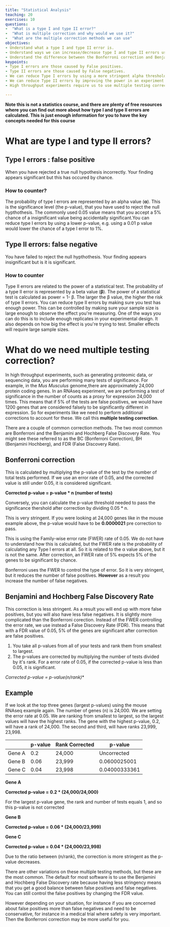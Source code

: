 ```yaml
---
title: "Statistical Analysis"
teaching: 20
exercises: 10
questions:
-  "What is a type I and type II error?"
-  "What is multiple correction and why would we use it?"
-  "What are the multiple correction methods we can use"
objectives:
- Understand what a type I and type II error is.
- Understand ways we can increase/decrease type I and type II errors using statistical design.
- Understand the difference between the Bonferroni correction and Benjamini and Hochberg False Discovery rate.
keypoints:
- Type I errors are those caused by False positives.
- Type II errors are those caused by False negatives.
- We can reduce Type I errors by using a more stringent alpha threshold.
- We can reduce Type II errors by improving the power in an experiment by increasing the number of replicates used.
- High throughput experiments require us to use multiple testing correction. There are two popular methods to do this, the most stringent is the Bonferroni correction, the least stringent is the Benjamini Hochberg FDR.

---
```



**Note this is not a statistics course, and there are plenty of free resources where you can find out more about how type I and type II errors are calculated. This is just enough information for you to have the key concepts needed for this course**

# What are type I and type II errors?

## Type I errors : false positive

When you have rejected a true null hypothesis incorrectly. Your finding appears significant but this has occured by chance.

### How to counter?

The probability of type I errors are represented by an alpha value (**α**). This is the significance level (the p-value),  that you have used to reject the null hypthothesis. The commonly used 0.05 value means that you accept a 5% chance of a insignificant value being accidentally significant.You can reduce type I errors by using a lower p-value, e.g. using a 0.01 p value would lower the chance of a type I error to 1%.

## Type II errors: false negative

You have failed to reject the null hypthothesis. Your finding appears insignificant but is it is significant.

### How to counter

Type II errors are related to the power of a statistical test. The probability of a type II error is represented by a beta value (**β**). The power of a statistical test is calculated as power = 1- β. The larger the β value, the higher the risk of type II errors. You can reduce type II errors by making sure you test has enough power. This can be controlled by making sure your sample size is large enough to observe the effect you're measuring. One of the ways you can do this is to include enough replicates in your experimental design. It also depends on how big the effect is you're trying to test. Smaller effects will require large sample sizes.



# What do we need multiple testing correction?

In high throughput experiments, such as generating proteomic data, or sequencing data, you are performing many tests of significance. For example, in the *Mus Musculus* genome,there are approximately 24,000 protein coding genes. In an RNAseq experiment, we are performing a test of significance in the number of counts as a proxy for expression 24,000 times. This means that if 5% of the tests are false positives, we would have 1200 genes that are considered falsely to be significantly different in expression. So for experiments like we need to perform additional corrections to account for these. We call this **multiple testing correction**.

There are a couple of common correction methods. The two most common are Bonferroni and the Benjamini and Hochberg False Discovery Rate. You might see these referred to as the BC (Bonferroni Correction), BH  (Benjamini Hochberg), and FDR (False Discovery Rate).

## Bonferroni correction
 This is calculated by multiplying the p-value of the test by the number of total tests performed. If we use an error rate of 0.05, and the corrected value is still under 0.05, it is considered significant.

 **Corrected p-value = p-value * n (number of tests)**

 Conversely, you can calculate the p-value threshold needed to pass the significance thershold after correction by dividing 0.05 * n.

 This is  very stringent. If you were looking at 24,000 genes like in the mouse example above, the p-value would have to be  **0.0000021** pre correction to pass.

This is using the Family-wise error rate (FWER) rate of 0.05. We do not have to understand how this is calculated, but the FWER rate is the probability of calculating any Type I errors at all. So it is related to the α value above, but it is not the same. After  correction, an FWER rate of 5% expects 5% of the genes to be significant by chance.

Bonferroni uses the FWER to control the type of error. So it is very stringent, but it reduces the number of false positives. **However** as a result you increase the number of false negatives.

## Benjamini and Hochberg False Discovery Rate

This correction is less stringent. As a result you will end up with more false positives, but you will also have less false negatives. It is slightly more complicated than the Bonferroni corection. Instead of the FWER controlling the error rate, we use instead a False Discovery Rate (FDR). This means that with a FDR value of 0.05, 5% of the genes are significant after correction are false positives.

 1. You take all p-values from all of your tests and rank them from smallest to largest.
 2. The p-values are corrected by multiplying the number of tests divided by it's rank. For a error rate of 0.05, if the corrected p-value is less than 0.05, it is significant.

 **Corrected p-value = p-value*(n/rank)**

## Example

 If we look at the top three genes (largest p-values) using the mouse RNAseq example again. The number of genes (n) is 24,000. We are setting the error rate at 0.05. We are ranking from smallest to largest, so the largest values will have the highest ranks. The gene with the highest p-value, 0.2, will have a rank of 24,000. The second and third, will have ranks 23,999, 23,998.


|        |p-value |  Rank Corrected | p-value |
|-------|--------|-----------------|---------|
| Gene A | 0.2 | 24,000 | Uncorrected |
| Gene B | 0.06 | 23,999 | 0.0600025001 |
| Gene C | 0.04 | 23,998 | 0.04000333361 |

 **Gene A**  

 **Corrected p-value = 0.2 * (24,000/24,000)**

 For the largest p-value gene, the rank and number of tests equals 1, and so this p-value is not corrected

 **Gene B**

  **Corrected p-value = 0.06 * (24,000/23,999)**


 **Gene C**

**Corrected p-value = 0.04 * (24,000/23,998)**



Due to the ratio between (n/rank), the correction is more stringent as the p-value decreases.

There are other variations on these multiple testing methods, but these are the most common. The default for most software is to use the Benjamini and Hochberg False Discovery rate because  having less stringency means that you get a good balance between false positives and false negatives. You can still control the false positives by changing the FDR value.

However depending on your situation, for instance if you are concerned about false positives more than false negatives and need to be conservative, for instance in a medical trial where safety is very important. Then the Bonferroni correction may be more useful for you.
